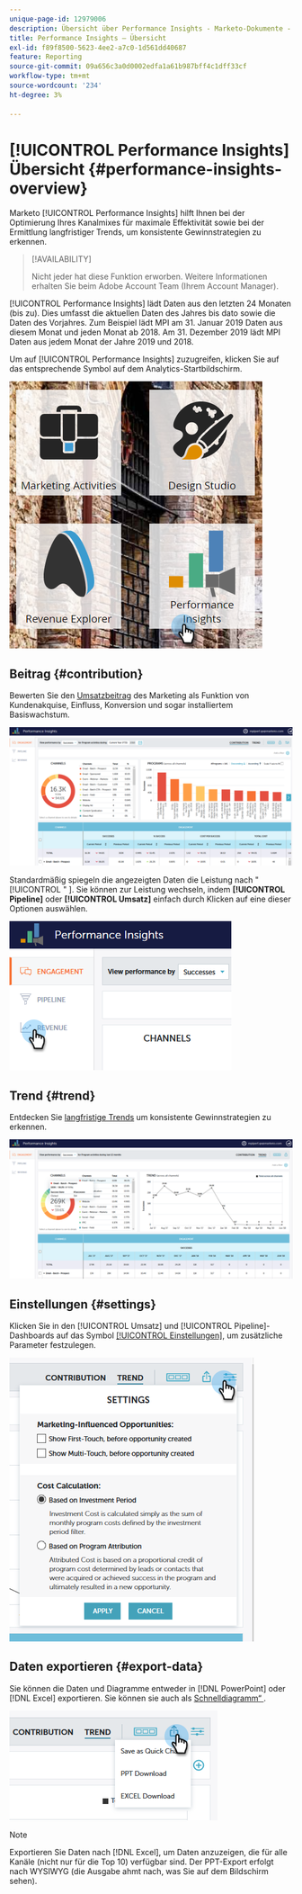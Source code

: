 ```yaml
---
unique-page-id: 12979006
description: Übersicht über Performance Insights - Marketo-Dokumente - Produktdokumentation
title: Performance Insights – Übersicht
exl-id: f89f8500-5623-4ee2-a7c0-1d561dd40687
feature: Reporting
source-git-commit: 09a656c3a0d0002edfa1a61b987bff4c1dff33cf
workflow-type: tm+mt
source-wordcount: '234'
ht-degree: 3%

---
```


# [!UICONTROL Performance Insights] Übersicht {#performance-insights-overview}

Marketo [!UICONTROL Performance Insights] hilft Ihnen bei der Optimierung Ihres Kanalmixes für maximale Effektivität sowie bei der Ermittlung langfristiger Trends, um konsistente Gewinnstrategien zu erkennen.

>[!AVAILABILITY]
>
>Nicht jeder hat diese Funktion erworben. Weitere Informationen erhalten Sie beim Adobe Account Team (Ihrem Account Manager).

[!UICONTROL Performance Insights] lädt Daten aus den letzten 24 Monaten (bis zu). Dies umfasst die aktuellen Daten des Jahres bis dato sowie die Daten des Vorjahres. Zum Beispiel lädt MPI am 31. Januar 2019 Daten aus diesem Monat und jeden Monat ab 2018. Am 31. Dezember 2019 lädt MPI Daten aus jedem Monat der Jahre 2019 und 2018.

Um auf [!UICONTROL Performance Insights] zuzugreifen, klicken Sie auf das entsprechende Symbol auf dem Analytics-Startbildschirm.

![](assets/one.png)

## Beitrag {#contribution}

Bewerten Sie den [Umsatzbeitrag](/help/marketo/product-docs/reporting/performance-insights/performance-insights-contribution-overview.md) des Marketing als Funktion von Kundenakquise, Einfluss, Konversion und sogar installiertem Basiswachstum.

![](assets/two.png)

Standardmäßig spiegeln die angezeigten Daten die Leistung nach &quot;[!UICONTROL &quot; &#x200B;]. Sie können zur Leistung wechseln, indem **[!UICONTROL Pipeline]** oder **[!UICONTROL Umsatz]** einfach durch Klicken auf eine dieser Optionen auswählen.

![](assets/3.png)

## Trend {#trend}

Entdecken Sie [langfristige Trends](/help/marketo/product-docs/reporting/performance-insights/performance-insights-trend-overview.md) um konsistente Gewinnstrategien zu erkennen.

![](assets/4.png)

## Einstellungen {#settings}

Klicken Sie in den [!UICONTROL Umsatz] und [!UICONTROL Pipeline]-Dashboards auf das Symbol [[!UICONTROL Einstellungen]](/help/marketo/product-docs/reporting/performance-insights/performance-insights-settings.md), um zusätzliche Parameter festzulegen.

![](assets/5.png)

## Daten exportieren {#export-data}

Sie können die Daten und Diagramme entweder in [!DNL PowerPoint] oder [!DNL Excel] exportieren. Sie können sie auch als [Schnelldiagramm“ ](/help/marketo/product-docs/reporting/performance-insights/performance-insights-quick-charts.md).

![](assets/6.png)

>[!NOTE]
>
>Exportieren Sie Daten nach [!DNL Excel], um Daten anzuzeigen, die für alle Kanäle (nicht nur für die Top 10) verfügbar sind. Der PPT-Export erfolgt nach WYSIWYG (die Ausgabe ahmt nach, was Sie auf dem Bildschirm sehen).
